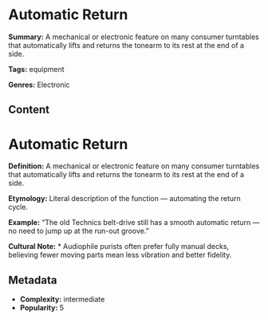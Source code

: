 # Automatic Return

**Summary:** A mechanical or electronic feature on many consumer turntables that automatically lifts and returns the tonearm to its rest at the end of a side.

**Tags:** equipment

**Genres:** Electronic

## Content

# Automatic Return

**Definition:** A mechanical or electronic feature on many consumer turntables that automatically lifts and returns the tonearm to its rest at the end of a side.

**Etymology:** Literal description of the function — automating the return cycle.

**Example:** “The old Technics belt-drive still has a smooth automatic return — no need to jump up at the run-out groove.”

**Cultural Note:** * Audiophile purists often prefer fully manual decks, believing fewer moving parts mean less vibration and better fidelity.

## Metadata

- **Complexity:** intermediate
- **Popularity:** 5

